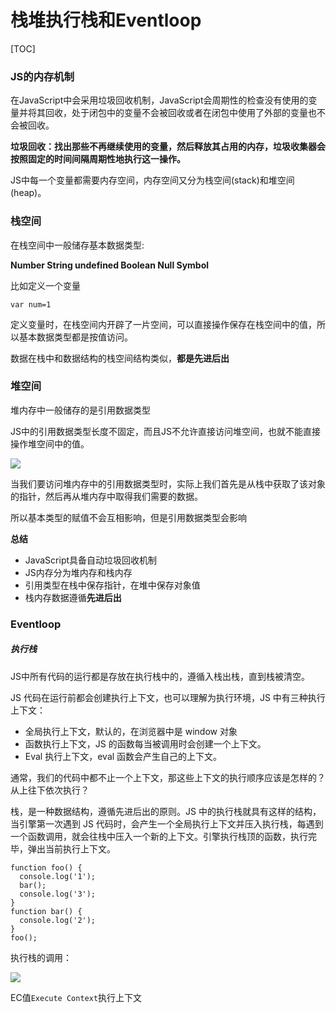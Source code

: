 # 栈堆执行栈和Eventloop



[TOC]

### JS的内存机制

在JavaScript中会采用垃圾回收机制，JavaScript会周期性的检查没有使用的变量并将其回收，处于闭包中的变量不会被回收或者在闭包中使用了外部的变量也不会被回收。

**垃圾回收：找出那些不再继续使用的变量，然后释放其占用的内存，垃圾收集器会按照固定的时间间隔周期性地执行这一操作。**

JS中每一个变量都需要内存空间，内存空间又分为栈空间(stack)和堆空间(heap)。

### 栈空间

在栈空间中一般储存基本数据类型:

**Number String undefined Boolean Null Symbol**

比如定义一个变量

```
var num=1
```

定义变量时，在栈空间内开辟了一片空间，可以直接操作保存在栈空间中的值，所以基本数据类型都是按值访问。

数据在栈中和数据结构的栈空间结构类似，**都是先进后出**

### 堆空间

堆内存中一般储存的是引用数据类型

JS中的引用数据类型长度不固定，而且JS不允许直接访问堆空间，也就不能直接操作堆空间中的值。

![](D:\VsCodeWorkSpace\LearningRecord\前端学习记录\笔记\src\栈和堆.png)

当我们要访问堆内存中的引用数据类型时，实际上我们首先是从栈中获取了该对象的指针，然后再从堆内存中取得我们需要的数据。

所以基本类型的赋值不会互相影响，但是引用数据类型会影响

**总结**

- JavaScript具备自动垃圾回收机制
- JS内存分为堆内存和栈内存
- 引用类型在栈中保存指针，在堆中保存对象值
- 栈内存数据遵循**先进后出**

### Eventloop

##### 执行栈

JS中所有代码的运行都是存放在执行栈中的，遵循入栈出栈，直到栈被清空。

JS 代码在运行前都会创建执行上下文，也可以理解为执行环境，JS 中有三种执行上下文：

- 全局执行上下文，默认的，在浏览器中是 window 对象
- 函数执行上下文，JS 的函数每当被调用时会创建一个上下文。
- Eval 执行上下文，eval 函数会产生自己的上下文。

通常，我们的代码中都不止一个上下文，那这些上下文的执行顺序应该是怎样的？从上往下依次执行？

栈，是一种数据结构，遵循先进后出的原则。JS 中的执行栈就具有这样的结构，当引擎第一次遇到 JS 代码时，会产生一个全局执行上下文并压入执行栈，每遇到一个函数调用，就会往栈中压入一个新的上下文。引擎执行栈顶的函数，执行完毕，弹出当前执行上下文。

```
function foo() {
  console.log('1');
  bar();
  console.log('3');
}
function bar() {
  console.log('2');
}
foo();
```

执行栈的调用：

![](D:\VsCodeWorkSpace\LearningRecord\前端学习记录\笔记\src\执行栈的调用.png)

EC值`Execute Context`执行上下文

